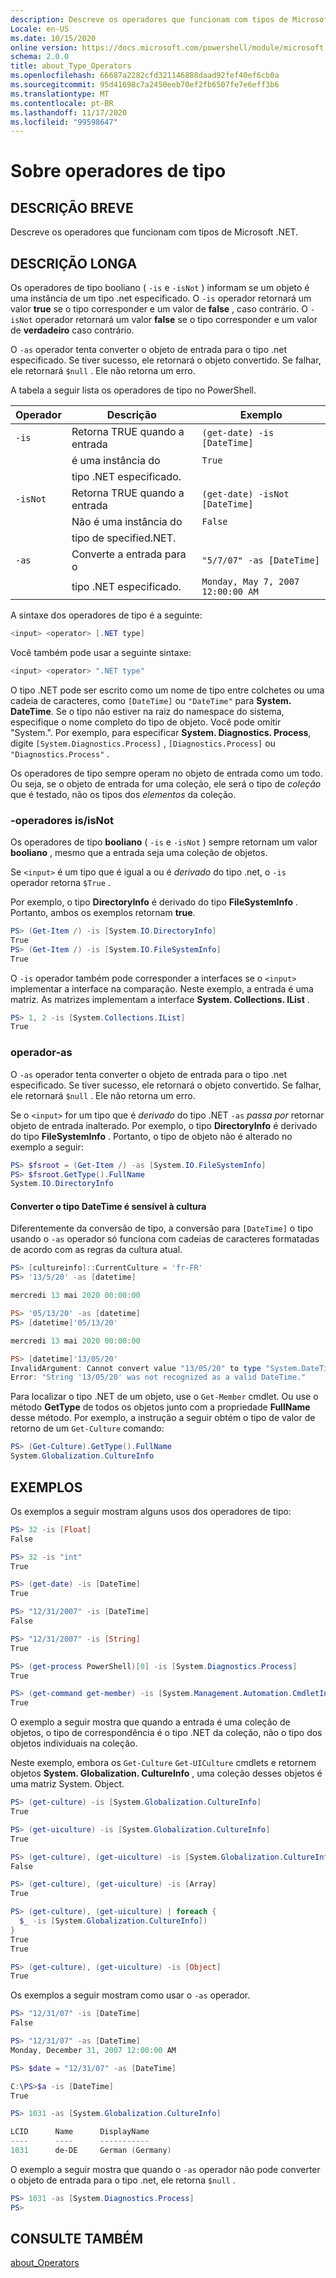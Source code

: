 ```yaml
---
description: Descreve os operadores que funcionam com tipos de Microsoft .NET.
Locale: en-US
ms.date: 10/15/2020
online version: https://docs.microsoft.com/powershell/module/microsoft.powershell.core/about/about_type_operators?view=powershell-7.2&WT.mc_id=ps-gethelp
schema: 2.0.0
title: about_Type_Operators
ms.openlocfilehash: 66687a2282cfd321146888daad92fef40ef6cb0a
ms.sourcegitcommit: 95d41698c7a2450eeb70ef2fb6507fe7e6eff3b6
ms.translationtype: MT
ms.contentlocale: pt-BR
ms.lasthandoff: 11/17/2020
ms.locfileid: "99598647"
---
```

# <a name="about-type-operators"></a>Sobre operadores de tipo

## <a name="short-description"></a>DESCRIÇÃO BREVE
Descreve os operadores que funcionam com tipos de Microsoft .NET.

## <a name="long-description"></a>DESCRIÇÃO LONGA

Os operadores de tipo booliano ( `-is` e `-isNot` ) informam se um objeto é uma instância de um tipo .net especificado. O `-is` operador retornará um valor **true** se o tipo corresponder e um valor de **false** , caso contrário. O `-isNot` operador retornará um valor **false** se o tipo corresponder e um valor de **verdadeiro** caso contrário.

O `-as` operador tenta converter o objeto de entrada para o tipo .net especificado. Se tiver sucesso, ele retornará o objeto convertido. Se falhar, ele retornará `$null` . Ele não retorna um erro.

A tabela a seguir lista os operadores de tipo no PowerShell.

|Operador|Descrição                |Exemplo                          |
|--------|---------------------------|---------------------------------|
|`-is`   |Retorna TRUE quando a entrada|`(get-date) -is [DateTime]`      |
|        |é uma instância do      |`True`                           |
|        |tipo .NET especificado.       |                                 |
|`-isNot`|Retorna TRUE quando a entrada|`(get-date) -isNot [DateTime]`   |
|        |Não é uma instância do     |`False`                          |
|        |tipo de specified.NET.        |                                 |
|`-as`   |Converte a entrada para o  |`"5/7/07" -as [DateTime]`        |
|        |tipo .NET especificado.       |`Monday, May 7, 2007 12:00:00 AM`|

A sintaxe dos operadores de tipo é a seguinte:

```powershell
<input> <operator> [.NET type]
```

Você também pode usar a seguinte sintaxe:

```powershell
<input> <operator> ".NET type"
```

O tipo .NET pode ser escrito como um nome de tipo entre colchetes ou uma cadeia de caracteres, como `[DateTime]` ou `"DateTime"` para **System. DateTime**. Se o tipo não estiver na raiz do namespace do sistema, especifique o nome completo do tipo de objeto. Você pode omitir "System.". Por exemplo, para especificar **System. Diagnostics. Process**, digite `[System.Diagnostics.Process]` , `[Diagnostics.Process]` ou `"Diagnostics.Process"` .

Os operadores de tipo sempre operam no objeto de entrada como um todo. Ou seja, se o objeto de entrada for uma coleção, ele será o tipo de _coleção_ que é testado, não os tipos dos _elementos_ da coleção.

### <a name="-isisnot-operators"></a>-operadores is/isNot

Os operadores de tipo **booliano** ( `-is` e `-isNot` ) sempre retornam um valor **booliano** , mesmo que a entrada seja uma coleção de objetos.

Se `<input>` é um tipo que é igual a ou é _derivado_ do tipo .net, o `-is` operador retorna `$True` .

Por exemplo, o tipo **DirectoryInfo** é derivado do tipo **FileSystemInfo** . Portanto, ambos os exemplos retornam **true**.

```powershell
PS> (Get-Item /) -is [System.IO.DirectoryInfo]
True
PS> (Get-Item /) -is [System.IO.FileSystemInfo]
True
```

O `-is` operador também pode corresponder a interfaces se o `<input>` implementar a interface na comparação. Neste exemplo, a entrada é uma matriz. As matrizes implementam a interface **System. Collections. IList** .

```powershell
PS> 1, 2 -is [System.Collections.IList]
True
```

### <a name="-as-operator"></a>operador-as

O `-as` operador tenta converter o objeto de entrada para o tipo .net especificado. Se tiver sucesso, ele retornará o objeto convertido. Se falhar, ele retornará `$null` . Ele não retorna um erro.

Se o `<input>` for um tipo que é _derivado_ do tipo .NET `-as` _passa por_ retornar objeto de entrada inalterado. Por exemplo, o tipo **DirectoryInfo** é derivado do tipo **FileSystemInfo** . Portanto, o tipo de objeto não é alterado no exemplo a seguir:

```powershell
PS> $fsroot = (Get-Item /) -as [System.IO.FileSystemInfo]
PS> $fsroot.GetType().FullName
System.IO.DirectoryInfo
```

#### <a name="converting-the-datetime-type-is-culture-sensitive"></a>Converter o tipo DateTime é sensível à cultura

Diferentemente da conversão de tipo, a conversão para `[DateTime]` o tipo usando o `-as` operador só funciona com cadeias de caracteres formatadas de acordo com as regras da cultura atual.

```powershell
PS> [cultureinfo]::CurrentCulture = 'fr-FR'
PS> '13/5/20' -as [datetime]

mercredi 13 mai 2020 00:00:00

PS> '05/13/20' -as [datetime]
PS> [datetime]'05/13/20'

mercredi 13 mai 2020 00:00:00

PS> [datetime]'13/05/20'
InvalidArgument: Cannot convert value "13/05/20" to type "System.DateTime".
Error: "String '13/05/20' was not recognized as a valid DateTime."
```

Para localizar o tipo .NET de um objeto, use o `Get-Member` cmdlet. Ou use o método **GetType** de todos os objetos junto com a propriedade **FullName** desse método. Por exemplo, a instrução a seguir obtém o tipo de valor de retorno de um `Get-Culture` comando:

```powershell
PS> (Get-Culture).GetType().FullName
System.Globalization.CultureInfo
```

## <a name="examples"></a>EXEMPLOS

Os exemplos a seguir mostram alguns usos dos operadores de tipo:

```powershell
PS> 32 -is [Float]
False

PS> 32 -is "int"
True

PS> (get-date) -is [DateTime]
True

PS> "12/31/2007" -is [DateTime]
False

PS> "12/31/2007" -is [String]
True

PS> (get-process PowerShell)[0] -is [System.Diagnostics.Process]
True

PS> (get-command get-member) -is [System.Management.Automation.CmdletInfo]
True
```

O exemplo a seguir mostra que quando a entrada é uma coleção de objetos, o tipo de correspondência é o tipo .NET da coleção, não o tipo dos objetos individuais na coleção.

Neste exemplo, embora os `Get-Culture` `Get-UICulture` cmdlets e retornem objetos **System. Globalization. CultureInfo** , uma coleção desses objetos é uma matriz System. Object.

```powershell
PS> (get-culture) -is [System.Globalization.CultureInfo]
True

PS> (get-uiculture) -is [System.Globalization.CultureInfo]
True

PS> (get-culture), (get-uiculture) -is [System.Globalization.CultureInfo]
False

PS> (get-culture), (get-uiculture) -is [Array]
True

PS> (get-culture), (get-uiculture) | foreach {
  $_ -is [System.Globalization.CultureInfo])
}
True
True

PS> (get-culture), (get-uiculture) -is [Object]
True
```

Os exemplos a seguir mostram como usar o `-as` operador.

```powershell
PS> "12/31/07" -is [DateTime]
False

PS> "12/31/07" -as [DateTime]
Monday, December 31, 2007 12:00:00 AM

PS> $date = "12/31/07" -as [DateTime]

C:\PS>$a -is [DateTime]
True

PS> 1031 -as [System.Globalization.CultureInfo]

LCID      Name      DisplayName
----      ----      -----------
1031      de-DE     German (Germany)
```

O exemplo a seguir mostra que quando o `-as` operador não pode converter o objeto de entrada para o tipo .net, ele retorna `$null` .

```powershell
PS> 1031 -as [System.Diagnostics.Process]
PS>
```

## <a name="see-also"></a>CONSULTE TAMBÉM

[about_Operators](about_Operators.md)
